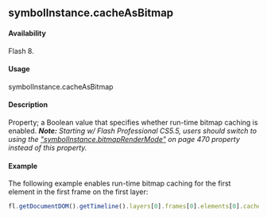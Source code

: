 ## symbolInstance.cacheAsBitmap

#### Availability

Flash 8.

#### Usage

symbolInstance.cacheAsBitmap

#### Description

Property; a Boolean value that specifies whether run-time bitmap caching is enabled.
***Note:** Starting w/ Flash Professional CS5.5, users should switch to using the ["symbolInstance.bitmapRenderMode"](../SymbolInstance_object/symbolInstanc3.md) on page 470 property instead of this property.*

#### Example

The following example enables run-time bitmap caching for the first element in the first frame on the first layer:
```javascript
fl.getDocumentDOM().getTimeline().layers[0].frames[0].elements[0].cacheAsBitmap = true;

```